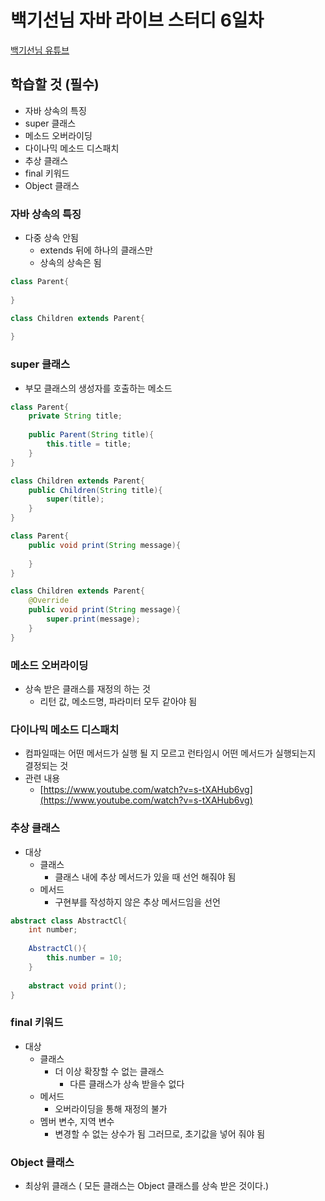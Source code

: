 # 백기선님 자바 라이브 스터디 6일차

[백기선님 유튜브](https://www.youtube.com/watch?v=peEXNN-oob4&list=PLfI752FpVCS96fSsQe2E3HzYTgdmbz6LU)

## 학습할 것 (필수)
* 자바 상속의 특징
* super 클래스
* 메소드 오버라이딩
* 다이나믹 메소드 디스패치
* 추상 클래스
* final 키워드
* Object 클래스

### 자바 상속의 특징
* 다중 상속 안됨
  * extends 뒤에 하나의 클래스만
  * 상속의 상속은 됨
```java
class Parent{
    
}

class Children extends Parent{
    
}


```
### super 클래스
* 부모 클래스의 생성자를 호출하는 메소드
```java
class Parent{
    private String title;
    
    public Parent(String title){
        this.title = title;
    }
}

class Children extends Parent{
    public Children(String title){
        super(title);
    }
}
```
```java
class Parent{
    public void print(String message){
        
    }
}

class Children extends Parent{
    @Override
    public void print(String message){
        super.print(message);
    }
}
```
### 메소드 오버라이딩
* 상속 받은 클래스를 재정의 하는 것
  * 리턴 값, 메소드명, 파라미터 모두 같아야 됨

### 다이나믹 메소드 디스패치
* 컴파일때는 어떤 메서드가 실행 될 지 모르고 런타임시 어떤 메서드가 실행되는지 결정되는 것
* 관련 내용 
  * [https://www.youtube.com/watch?v=s-tXAHub6vg](https://www.youtube.com/watch?v=s-tXAHub6vg)
### 추상 클래스
* 대상
  * 클래스
    * 클래스 내에 추상 메서드가 있을 때 선언 해줘야 됨
  * 메서드
    * 구현부를 작성하지 않은 추상 메서드임을 선언
  
```java
abstract class AbstractCl{
    int number;
    
    AbstractCl(){
        this.number = 10;
    }
    
    abstract void print();
}
```
### final 키워드
* 대상
  * 클래스
    * 더 이상 확장할 수 없는 클래스
      * 다른 클래스가 상속 받을수 없다
  * 메서드
    * 오버라이딩을 통해 재정의 불가
  * 멤버 변수, 지역 변수
    * 변경할 수 없는 상수가 됨 그러므로, 초기값을 넣어 줘야 됨
    
### Object 클래스
* 최상위 클래스 ( 모든 클래스는 Object 클래스를 상속 받은 것이다.)

